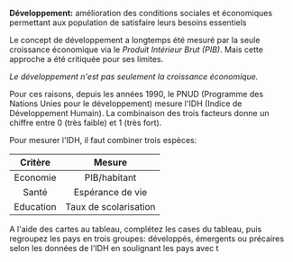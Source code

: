 **Développement:** amélioration des conditions sociales et économiques permettant aux population de satisfaire leurs besoins essentiels

Le concept de développement a longtemps été mesuré par la seule croissance économique via le *Produit Intérieur Brut (PIB)*. Mais cette approche a été critiquée pour ses limites.

*Le développement n'est pas seulement la croissance économique.*

Pour ces raisons, depuis les années 1990, le PNUD (Programme des Nations Unies pour le développement) mesure l'IDH (Indice de Développement Humain). La combinaison des trois facteurs donne un chiffre entre 0 (très faible) et 1 (très fort).

Pour mesurer l'IDH, il faut combiner trois espèces: 

|  Critère  |        Mesure         |
|:---------:|:---------------------:|
| Economie  |     PIB/habitant      |
|   Santé   |   Espérance de vie    |
| Education | Taux de scolarisation |

A l'aide des cartes au tableau, complétez les cases du tableau, puis regroupez les pays en trois groupes: développés, émergents ou précaires selon les données de l'IDH en soulignant les pays avec t